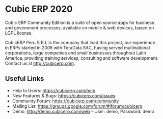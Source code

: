 # Cubic ERP 2020

Cubic ERP Community Edition is a suite of open source apps for business and government processes, available on mobile & web devices, based on LGPL license.

CubicERP Peru S.R.L is the company that lead this project, our experience in ERPs started in 2009 with TeraData SAC, having served multinational corporations, large companies and small businesses throughout Latin America, providing training services, consulting and software development. Contact us at http://cubicerp.com.

Useful Links
------------
* Help to Users: https://cubicerp.com/help
* New Features & Bugs: https://cubicerp.com/issues
* Community Forum: https://cubicerp.com/community
* Mailing List: https://groups.google.com/forum/#!forum/cubicerp
* Demo: http://demo.cubicerp.com/web - User: demo, Password: demo

